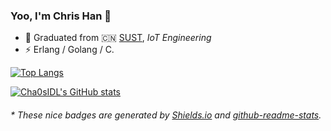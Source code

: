 ### Yoo, I'm Chris Han 👋

- 🍻 Graduated from 🇨🇳 [SUST](https://www.sust.edu.cn), _IoT Engineering_
- ⚡ Erlang / Golang / C.


[![Top Langs](https://github-readme-stats.vercel.app/api/top-langs/?username=Cha0sIDL&layout=compact&hide=javascript,css,objective-c,pascal)](https://github.com/Cha0sIDL/ZeroBot-Plugin)

[![Cha0sIDL's GitHub stats](https://github-readme-stats.vercel.app/api?username=Cha0sIDL&show_icons=true&theme=radical)](https://github.com/Cha0sIDL)

<h6>* These nice badges are generated by <a href="https://shields.io/">Shields.io</a> and <a href="https://github.com/anuraghazra/github-readme-stats">github-readme-stats</a>.</h6>
